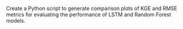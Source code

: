 
Create a Python script to generate comparison plots of KGE and RMSE metrics for evaluating the performance of LSTM and Random Forest models.
